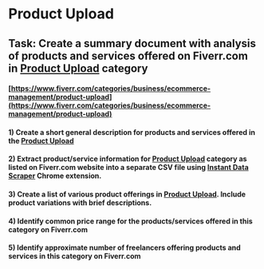 # Product Upload
## Task: Create a summary document with analysis of products and services offered on Fiverr.com in [Product Upload](https://www.fiverr.com/categories/business/ecommerce-management/product-upload) category
#### [https://www.fiverr.com/categories/business/ecommerce-management/product-upload](https://www.fiverr.com/categories/business/ecommerce-management/product-upload)
#### 1) Create a short general description for products and services offered in the [Product Upload](https://www.fiverr.com/categories/business/ecommerce-management/product-upload)
#### 2) Extract product/service information for [Product Upload](https://www.fiverr.com/categories/business/ecommerce-management/product-upload) category as listed on Fiverr.com website into a separate CSV file using [Instant Data Scraper](https://chrome.google.com/webstore/detail/instant-data-scraper/ofaokhiedipichpaobibbnahnkdoiiah) Chrome extension.
#### 3) Create a list of various product offerings in [Product Upload](https://www.fiverr.com/categories/business/ecommerce-management/product-upload). Include product variations with brief descriptions.
#### 4) Identify common price range for the products/services offered in this category on Fiverr.com
#### 5) Identify approximate number of freelancers offering products and services in this category on Fiverr.com
